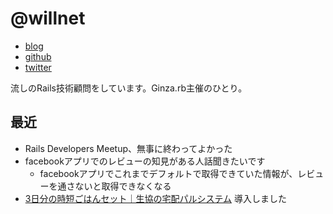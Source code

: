 # @willnet

- [blog](http://willnet.in/)
- [github](https://github.com/willnet)
- [twitter](https://twitter.com/netwillnet)

流しのRails技術顧問をしています。Ginza.rb主催のひとり。

## 最近


- Rails Developers Meetup、無事に終わってよかった
- facebookアプリでのレビューの知見がある人話聞きたいです
  - facebookアプリでこれまでデフォルトで取得できていた情報が、レビューを通さないと取得できなくなる
- [3日分の時短ごはんセット｜生協の宅配パルシステム](http://www.pal-system.co.jp/setservice/)  導入しました
